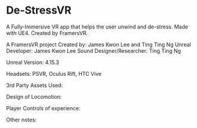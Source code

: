 # De-StressVR
A Fully-Immersive VR app that helps the user unwind and de-stress. Made with UE4. Created by FramersVR.

A FramersVR project
Created by: James Kwon Lee and Ting Ting Ng
Unreal Developer: James Kwon Lee
Sound Designer/Researcher: Ting Ting Ng

Unreal Version: 4.15.3

Headsets: PSVR, Oculus Rift, HTC Vive

3rd Party Assets Used:

Design of Locomotion:

Player Controls of experience:

Other notes:


